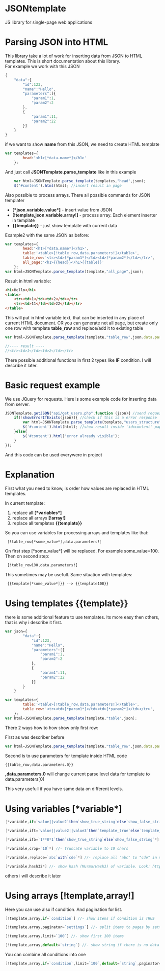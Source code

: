 # JSONtemplate
JS library for single-page web applications

# Parsing JSON into HTML
This library take a lot of work for inserting data from JSON to HTML templates.
This is short documentation about this library.
<br>
For example we work with this JSON
```javascript
{
    "data":{
        "id":123,
        "name":"Hello",
        "parameters":[{
            "param1":1,
            "param2":2
        },
        {
            "param1":11,
            "param2":22
        }]
    }
}
```
if we want to show **name** from this JSON, we need to create HTML template
```javascript
var templates={
        head:'<h1>[*data.name*]</h1>'
    };
```
And just call **JSONTemplate.parse_template** like in this example
```javascript
    var html=JSONTemplate.parse_template(templates,"head",json);
    $('#content').html(html); //insert result in page
```
Also possible to process arrays. There all possible commands for JSON templater
- **[\*json.variable.value\*]** - insert value from JSON
- **[!template,json.variable.array!]** - process array. Each element inserter in template
- **{{template}}** - just show template with current data

Example2 with the same JSON as before:
```javascript
var templates={
        head:'<h1>[*data.name*]</h1>',
        table:'<table>[!table_row,data.parameters!]</table>',
        table_row:'<tr><td>[*param1*]</td><td>[*param2*]</td></tr>',
        all_page:'<h1>{{head}}</h1>{{table}}'
    };
var html=JSONTemplate.parse_template(template,"all_page",json);
```
Result in html variable:
```html
<h1>Hello</h1>
<table>
    <tr><td>1</td><td>2</td></tr>
    <tr><td>11</td><td>22</td></tr>
</table>
```
This will put in html variable text, that can be inserted in any place of current HTML document. 
OR you can generate not all page, but create only one row with template **table_row** and replace/add it to existing table
```javascript
var html=JSONTemplate.parse_template(template,"table_row",json.data.parameters[0]);

//---- result ----
//<tr><td>1</td><td>2</td></tr>    
```

There possible additional functions in first 2 types like **IF** condition. I will describe it later.

# Basic request example
We use JQuery for requests. Here is some example code for inserting data from server.
```javascript
JSONTemplate.getJSON("api/get_users.php",function (json){ //send request to API
    if(!showErrorIfExists(json)){ //check if this is a error response
        var html=JSONTemplate.parse_template(template,"users_structure",json); //insert data to template
        $('#content').html(html); //show result inside 'id=content' page item
    }else{
        $('#content').html('error already visible');
    }
});
```
And this code can be used everywere in project

# Explanation
First what you need to know, is order how values are replaced in HTML templates.

In current template:
1) replace all **[\*variables\*]**
2) replace all arrays **[!array!]**
3) replace all templates **{{template}}**

So you can use variables for processing arrays and templates like that:
```html
 [!table_row[*some_value*],data.parameters!]
```
On first step [\*some_value\*] will be replaced. For example some_value=100. Then on second step:
```html
 [!table_row100,data.parameters!]
```
This sometimes may be usefull.
Same situation with templates:
```html
 {{template[*some_value*]}} --> {{template100}} 
```

# Using templates {{template}}

there is some additional feature to use templates. Its more easy then others, that is why i describe it first.
```javascript
var json={
        "data":{
            "id":123,
            "name":"Hello",
            "parameters":[{
                "param1":1,
                "param2":2
            },
            {
                "param1":11,
                "param2":22
            }]
        }
    }

var templates={
        table:'<table>[!table_row,data.parameters!]</table>',
        table_row:'<tr><td>[*param1*]</td><td>[*param2*]</td></tr>',
    };
var html=JSONTemplate.parse_template(template,"table",json);
```
There 2 ways how to how show only first row:

First as was describer before
```javascript
var html=JSONTemplate.parse_template(template,"table_row",json.data.parameters[0]);
```
Second is to use parameters for template inside HTML code
```html
{{table_row,data.parameters.0}}
```
**,data.parameters.0** will change current parse level data for template to data.parameters[0]

This very usefull if you have same data on different levels.

# Using variables [\*variable\*]
```javascript
[*variable,if=`value||value2`then`show_true_string`else`show_false_string`*] //- show string depends of value

[*variable,ift=`value||value2||value3`then`template_true`else`template_false`*] //- show template depends of value

[*variable,ifb=`1**0*1`then`show_true_string`else`show_false_string`*] //- show string depends of bit mask

[*variable,crop=`10`*] //- truncate variable to 10 chars

[*variable,replace=`abc`with`cde`*] //- replace all "abc" to "cde" in variable

[*variable,hash32*] //- show hash (MurmurHash3) of variable. Look: http://sites.google.com/site/murmurhash/
```
others i will describe it later

# Using arrays [!template,array!]

Here you can use also if condition. And pagination for list.
```javascript
[!template,array,if=`condition`] //- show items if condition is TRUE

[!template,array,paginator=`settings`] //- split items to pages by settings and show pagination UI element in exact place

[!template,array,limit=`100`] //- show first 100 items

[!template,array,default=`string`] //- show string if there is no data in array
```

You can combine all conditions into one
```javascript
[!template,array,if=`condition`,limit=`100`,default=`string`,paginator=`settings`]
```
